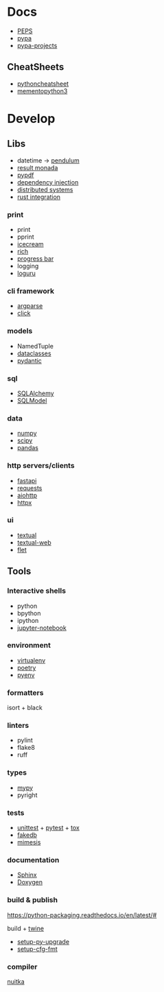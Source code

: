 # Docs
- [PEPS](https://peps.python.org/)
- [pypa](https://www.pypa.io/en/latest/)
- [pypa-projects](https://packaging.python.org/en/latest/key_projects/#pypa-projects)

## CheatSheets
- [pythoncheatsheet](https://www.pythoncheatsheet.org/)
- [mementopython3](https://perso.limsi.fr/pointal/_media/python:cours:mementopython3-english.pdf)

# Develop

## Libs

- datetime -> [pendulum](https://pendulum.eustace.io/)
- [result monada](https://github.com/rustedpy/result)
- [pypdf](https://pypdf2.readthedocs.io/en/3.0.0/)
- [dependency injection](https://github.com/sfermigier/awesome-dependency-injection-in-python)
- [distributed systems](https://github.com/bakwc/PySyncObj)
- [rust integration](https://github.com/PyO3/maturin)

### print
- print
- pprint
- [icecream](https://github.com/gruns/icecream)
- [rich](https://github.com/Textualize/rich)
- [progress bar](https://github.com/tqdm/tqdm)
- logging
- [loguru](https://github.com/Delgan/loguru)

### cli framework
- [argparse](https://docs.python.org/3/library/argparse.html)
- [click](https://palletsprojects.com/p/click/)

### models
- NamedTuple
- [dataclasses](https://docs.python.org/3/library/dataclasses.html)
- [pydantic](https://docs.pydantic.dev/latest/)

### sql
- [SQLAlchemy](https://www.sqlalchemy.org/)
- [SQLModel](https://sqlmodel.tiangolo.com/)

### data
- [numpy](https://numpy.org/)
- [scipy](https://scipy.org/)
- [pandas](https://pandas.pydata.org/)

### http servers/clients
- [fastapi](https://fastapi.tiangolo.com/)
- [requests](https://requests.readthedocs.io/en/latest/)
- [aiohttp](https://docs.aiohttp.org/en/stable/)
- [httpx](https://www.python-httpx.org/)

### ui
- [textual](https://github.com/Textualize/textual)
- [textual-web](https://github.com/Textualize/textual-web)
- [flet](https://github.com/flet-dev/flet)

## Tools

### Interactive shells
- python
- bpython
- ipython
- [jupyter-notebook](https://jupyter.org/)

### environment
- [virtualenv](https://virtualenv.pypa.io/en/latest/)
- [poetry](https://python-poetry.org/)
- [pyenv](https://github.com/pyenv/pyenv)

### formatters
isort + black

### linters
- pylint
- flake8
- ruff

### types
- [mypy](https://mypy.readthedocs.io/en/stable/)
- pyright

### tests
- [unittest](https://docs.python.org/3/library/unittest.html) + [pytest](https://docs.pytest.org/en/7.2.x/contents.html) + [tox](https://tox.wiki/en/latest/)
- [fakedb](https://github.com/emirozer/fake2db)
- [mimesis](https://github.com/lk-geimfari/mimesis)

### documentation
- [Sphinx](https://www.sphinx-doc.org/en/master/)
- [Doxygen](https://www.doxygen.nl/manual/docblocks.html)

### build & publish
https://python-packaging.readthedocs.io/en/latest/#

build + [twine](https://twine.readthedocs.io/en/stable/)
- [setup-py-upgrade](https://github.com/asottile/setup-py-upgrade)
- [setup-cfg-fmt](https://github.com/asottile/setup-cfg-fmt)

### compiler
[nuitka](https://nuitka.net/)
